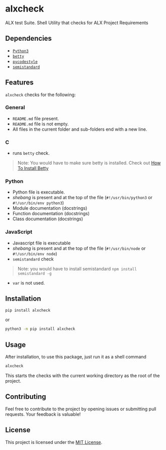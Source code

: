 # alxcheck

ALX test Suite. Shell Utility that checks for ALX Project Requirements

## Dependencies

- [`Python3`](https://www.python.org/downloads/)
- [`betty`](https://youtu.be/wDDKOOEPED0?ref=alxcheck)
- [`pycodestyle`](https://pycodestyle.pycqa.org/en/latest/)
- [`semistandard`](https://www.npmjs.com/package/semistandard)

## Features

`alxcheck` checks for the following:

### General

- `README.md` file present.
- `README.md` file is not empty.
- All files in the current folder and sub-folders end with a new line.

### C

- runs `betty` check.

> Note: You would have to make sure betty is installed. Check out [How To Install Betty](https://youtu.be/wDDKOOEPED0?ref=alxcheck)

### Python

- Python file is executable.
- *shebang* is present and at the top of the file (`#!/usr/bin/python3` or `#!/usr/bin/env python3`)
- Module documentation (docstrings)
- Function documentation (docstrings)
- Class documentation (docstrings)

### JavaScript

- Javascript file is executable
- *shebang* is present and at the top of the file (`#!/usr/bin/node` or `#!/usr/bin/env node`)
- `semistandard` check

> Note: you would have to install semistandard `npm install semistandard -g`

- `var` is not used.

## Installation

```bash
pip install alxcheck
```

or

```bash
python3 -m pip install alxcheck
```

## Usage

After installation, to use this package, just run it as a shell command

```bash
alxcheck
```

This starts the checks with the current working directory as the root of the project.

## Contributing

Feel free to contribute to the project by opening issues or submitting pull requests. Your feedback is valuable!

## License

This project is licensed under the [MIT License](./LICENSE).

